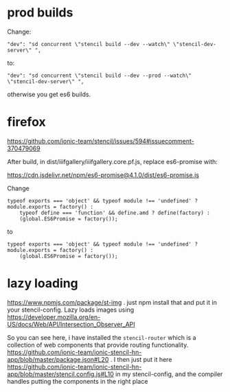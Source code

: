 # prod builds

Change:

```
"dev": "sd concurrent \"stencil build --dev --watch\" \"stencil-dev-server\" ",
```

to:

```
"dev": "sd concurrent \"stencil build --dev --prod --watch\" \"stencil-dev-server\" ",
```

otherwise you get es6 builds.

# firefox

https://github.com/ionic-team/stencil/issues/594#issuecomment-370479069

After build, in dist/iiifgallery/iiifgallery.core.pf.js, replace es6-promise with:

https://cdn.jsdelivr.net/npm/es6-promise@4.1.0/dist/es6-promise.js

Change

```
typeof exports === 'object' && typeof module !== 'undefined' ? module.exports = factory() :
    typeof define === 'function' && define.amd ? define(factory) :
    (global.ES6Promise = factory());
```

to

```
typeof exports === 'object' && typeof module !== 'undefined' ? module.exports = factory() :
    (global.ES6Promise = factory());
```

# lazy loading

https://www.npmjs.com/package/st-img . just npm install that and put it in your stencil-config. Lazy loads images using https://developer.mozilla.org/en-US/docs/Web/API/Intersection_Observer_API

So you can see here, i have installed the `stencil-router` which is a collection of web components that provide routing functionality. https://github.com/ionic-team/ionic-stencil-hn-app/blob/master/package.json#L20 . I then just put it here https://github.com/ionic-team/ionic-stencil-hn-app/blob/master/stencil.config.js#L10 in my stencil-config, and the compiler handles putting the components in the right place
